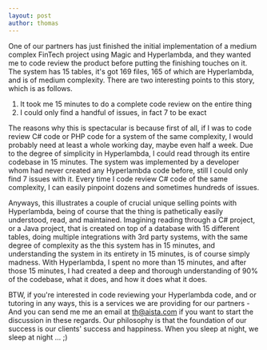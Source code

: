 ```yaml
---
layout: post
author: thomas
---
```


One of our partners has just finished the initial implementation of a medium complex FinTech project using
Magic and Hyperlambda, and they wanted me to code review the product before putting the finishing touches on it.
The system has 15 tables, it's got 169 files, 165 of which are Hyperlambda, and is of medium complexity. There
are two interesting points to this story, which is as follows.

1. It took me 15 minutes to do a complete code review on the entire thing
2. I could only find a handful of issues, in fact 7 to be exact

The reasons why this is spectacular is because first of all, if I was to code review C# code or PHP code
for a system of the same complexity, I would probably need at least a whole working day, maybe even half a week.
Due to the degree of simplicity in Hyperlambda, I could read through its entire codebase in 15 minutes.
The system was implemented by a developer whom had never created any Hyperlambda code before, still I could
only find 7 issues with it. Every time I code review C# code of the same complexity, I can easily pinpoint
dozens and sometimes hundreds of issues.

Anyways, this illustrates a couple of crucial unique selling points with Hyperlambda, being of course that
the thing is pathetically easily understood, read, and maintained. Imagining reading through a C# project,
or a Java project, that is created on top of a database with 15 different tables, doing multiple integrations
with 3rd party systems, with the same degree of complexity as the this system has in 15 minutes, and understanding
the system in its entirety in 15 minutes, is of course simply madness. With Hyperlambda, I spent no more than 15
minutes, and after those 15 minutes, I had created a deep and thorough understanding of 90% of the codebase,
what it does, and how it does what it does.

BTW, if you're interested in code reviewing your Hyperlambda code, and or tutoring in any ways, this
is a services we are providing for our partners - And you can send me me an email at [th@aista.com](mailto:th@aista.com)
if you want to start the discussion in these regards. Our philosophy is that the foundation of our success
is our clients' success and happiness. When you sleep at night, we sleep at night ... ;)
